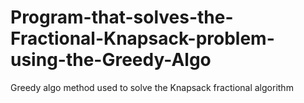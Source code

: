 # Program-that-solves-the-Fractional-Knapsack-problem-using-the-Greedy-Algo
Greedy algo method used to solve the Knapsack fractional algorithm
